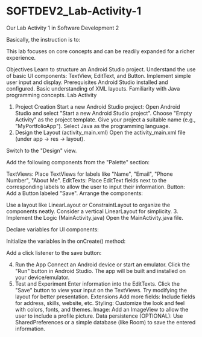 # SOFTDEV2_Lab-Activity-1
Our Lab Activity 1 in Software Development 2

Basically, the instruction is to: 

This lab focuses on core concepts and can be readily expanded for a richer experience.

Objectives
Learn to structure an Android Studio project.
Understand the use of basic UI components: TextView, EditText, and Button.
Implement simple user input and display.
Prerequisites
Android Studio installed and configured.
Basic understanding of XML layouts.
Familiarity with Java programming concepts.
Lab Activity
1. Project Creation
Start a new Android Studio project:
Open Android Studio and select "Start a new Android Studio project".
Choose "Empty Activity" as the project template.
Give your project a suitable name (e.g., "MyPortfolioApp").
Select Java as the programming language.
2. Design the Layout (activity_main.xml)
Open the activity_main.xml file (under app -> res -> layout).

Switch to the "Design" view.

Add the following components from the "Palette" section:

TextViews:
Place TextViews for labels like "Name", "Email", "Phone Number", "About Me".
EditTexts:
Place EditText fields next to the corresponding labels to allow the user to input their information.
Button:
Add a Button labeled "Save".
Arrange the components:

Use a layout like LinearLayout or ConstraintLayout to organize the components neatly. Consider a vertical LinearLayout for simplicity.
3. Implement the Logic (MainActivity.java)
Open the MainActivity.java file.

Declare variables for UI components:

Initialize the variables in the onCreate() method:

Add a click listener to the save button:

4. Run the App
Connect an Android device or start an emulator.
Click the "Run" button in Android Studio. The app will be built and installed on your device/emulator.
5. Test and Experiment
Enter information into the EditTexts.
Click the "Save" button to view your input on the TextViews.
Try modifying the layout for better presentation.
Extensions
Add more fields: Include fields for address, skills, website, etc.
Styling: Customize the look and feel with colors, fonts, and themes.
Image: Add an ImageView to allow the user to include a profile picture.
Data persistence (OPTIONAL): Use SharedPreferences or a simple database (like Room) to save the entered information.
